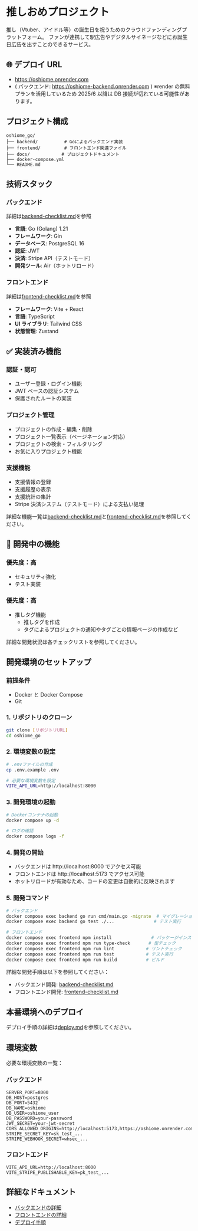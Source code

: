 # 推しおめプロジェクト

推し（Vtuber、アイドル等）の誕生日を祝うためのクラウドファンディングプラットフォーム。
ファンが連携して駅広告やデジタルサイネージなどにお誕生日広告を出すことのできるサービス。

## 🌐 デプロイ URL

- https://oshiome.onrender.com
- ( バックエンド: https://oshiome-backend.onrender.com )
  ※render の無料プランを活用しているため 2025/6 以降は DB 接続が切れている可能性があります。

## プロジェクト構成

```
oshiome_go/
├── backend/          # Goによるバックエンド実装
├── frontend/         # フロントエンド関連ファイル
├── docs/            # プロジェクトドキュメント
├── docker-compose.yml
└── README.md
```

## 技術スタック

### バックエンド

詳細は[backend-checklist.md](./docs/backend-checklist.md)を参照

- **言語**: Go (Golang) 1.21
- **フレームワーク**: Gin
- **データベース**: PostgreSQL 16
- **認証**: JWT
- **決済**: Stripe API（テストモード）
- **開発ツール**: Air（ホットリロード）

### フロントエンド

詳細は[frontend-checklist.md](./docs/frontend-checklist.md)を参照

- **フレームワーク**: Vite + React
- **言語**: TypeScript
- **UI ライブラリ**: Tailwind CSS
- **状態管理**: Zustand

## ✅ 実装済み機能

### 認証・認可

- ユーザー登録・ログイン機能
- JWT ベースの認証システム
- 保護されたルートの実装

### プロジェクト管理

- プロジェクトの作成・編集・削除
- プロジェクト一覧表示（ページネーション対応）
- プロジェクトの検索・フィルタリング
- お気に入りプロジェクト機能

### 支援機能

- 支援情報の登録
- 支援履歴の表示
- 支援統計の集計
- Stripe 決済システム（テストモード）による支払い処理

詳細な機能一覧は[backend-checklist.md](./docs/backend-checklist.md)と[frontend-checklist.md](./docs/frontend-checklist.md)を参照してください。

## 🔄 開発中の機能

### 優先度：高

- セキュリティ強化
- テスト実装

### 優先度：高

- 推しタグ機能
  - 推しタグを作成
  - タグによるプロジェクトの通知やタグごとの情報ページの作成など

詳細な開発状況は各チェックリストを参照してください。

## 開発環境のセットアップ

### 前提条件

- Docker と Docker Compose
- Git

### 1. リポジトリのクローン

```bash
git clone [リポジトリURL]
cd oshiome_go
```

### 2. 環境変数の設定

```bash
# .envファイルの作成
cp .env.example .env

# 必要な環境変数を設定
VITE_API_URL=http://localhost:8000
```

### 3. 開発環境の起動

```bash
# Dockerコンテナの起動
docker compose up -d

# ログの確認
docker compose logs -f
```

### 4. 開発の開始

- バックエンドは http://localhost:8000 でアクセス可能
- フロントエンドは http://localhost:5173 でアクセス可能
- ホットリロードが有効なため、コードの変更は自動的に反映されます

### 5. 開発コマンド

```bash
# バックエンド
docker compose exec backend go run cmd/main.go -migrate  # マイグレーション実行
docker compose exec backend go test ./...               # テスト実行

# フロントエンド
docker compose exec frontend npm install               # パッケージインストール
docker compose exec frontend npm run type-check       # 型チェック
docker compose exec frontend npm run lint            # リントチェック
docker compose exec frontend npm run test            # テスト実行
docker compose exec frontend npm run build           # ビルド
```

詳細な開発手順は以下を参照してください：

- バックエンド開発: [backend-checklist.md](./docs/backend-checklist.md#開発環境のセットアップ)
- フロントエンド開発: [frontend-checklist.md](./docs/frontend-checklist.md#開発環境のセットアップ)

## 本番環境へのデプロイ

デプロイ手順の詳細は[deploy.md](./docs/deploy.md)を参照してください。

## 環境変数

必要な環境変数の一覧：

### バックエンド

```
SERVER_PORT=8000
DB_HOST=postgres
DB_PORT=5432
DB_NAME=oshiome
DB_USER=oshiome_user
DB_PASSWORD=your-password
JWT_SECRET=your-jwt-secret
CORS_ALLOWED_ORIGINS=http://localhost:5173,https://oshiome.onrender.com
STRIPE_SECRET_KEY=sk_test_...
STRIPE_WEBHOOK_SECRET=whsec_...
```

### フロントエンド

```
VITE_API_URL=http://localhost:8000
VITE_STRIPE_PUBLISHABLE_KEY=pk_test_...
```

## 詳細なドキュメント

- [バックエンドの詳細](./docs/backend-checklist.md)
- [フロントエンドの詳細](./docs/frontend-checklist.md)
- [デプロイ手順](./docs/deploy.md)
